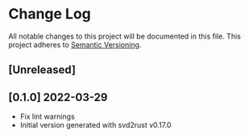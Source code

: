 # Change Log

All notable changes to this project will be documented in this file.
This project adheres to [Semantic Versioning](http://semver.org/).

## [Unreleased]

## [0.1.0] 2022-03-29
- Fix lint warnings
- Initial version generated with svd2rust v0.17.0
